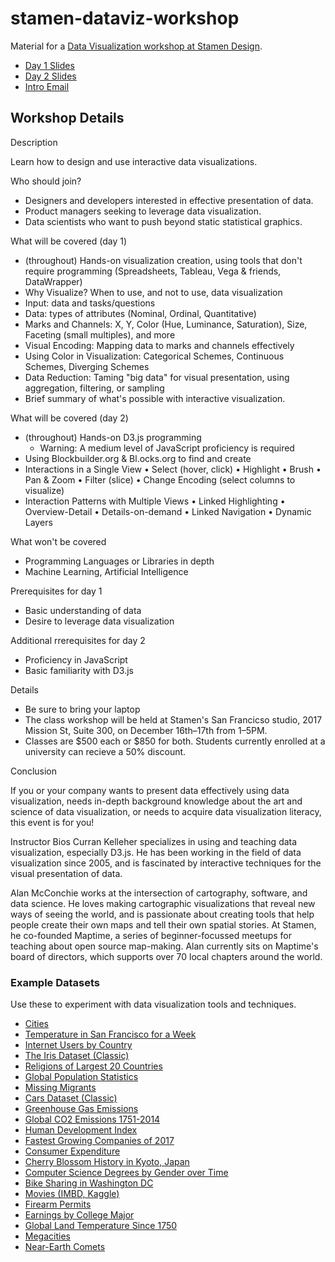 # stamen-dataviz-workshop

Material for a [Data Visualization workshop at Stamen Design](https://stamen.com/data-visualization-classes/data-visualization-foundations/).

 * [Day 1 Slides](https://docs.google.com/presentation/d/1bEhUsW5Or01m3FX2dhzH-3CXpx2uaXwE0bkNaBS5Wyk/edit?usp=sharing)
 * [Day 2 Slides](https://docs.google.com/presentation/d/104evml40TpEK73oQ3xGAMN-g_FiwOsYWfgx-9vQ0oB8/edit?usp=sharing)
 * [Intro Email](https://docs.google.com/document/d/12l-ncsLO7J9bA7axVOCHXoRvmtgv-9yZkVOyOIeW9HI/edit)

## Workshop Details

Description

Learn how to design and use interactive data visualizations.

Who should join?

 * Designers and developers interested in effective presentation of data.
 * Product managers seeking to leverage data visualization.
 * Data scientists who want to push beyond static statistical graphics.

What will be covered (day 1)

 * (throughout) Hands-on visualization creation, using tools that don't require programming (Spreadsheets, Tableau, Vega & friends, DataWrapper)
 * Why Visualize? When to use, and not to use, data visualization
 * Input: data and tasks/questions
 * Data: types of attributes (Nominal, Ordinal, Quantitative)
 * Marks and Channels: X, Y, Color (Hue, Luminance, Saturation), Size, Faceting (small multiples), and more
 * Visual Encoding: Mapping data to marks and channels effectively
 * Using Color in Visualization: Categorical Schemes, Continuous Schemes, Diverging Schemes
 * Data Reduction: Taming "big data" for visual presentation, using aggregation, filtering, or sampling
 * Brief summary of what's possible with interactive visualization.

What will be covered (day 2)
 * (throughout) Hands-on D3.js programming
   * Warning: A medium level of JavaScript proficiency is required
 * Using Blockbuilder.org & Bl.ocks.org to find and create
 * Interactions in a Single View
      • Select (hover, click)
      • Highlight
      •  Brush
      •  Pan & Zoom
      •  Filter (slice)
      •  Change Encoding (select columns to visualize)
 *  Interaction Patterns with Multiple Views
      •  Linked Highlighting
      •  Overview-Detail
      •  Details-on-demand
      •  Linked Navigation
      •  Dynamic Layers

What won't be covered

 * Programming Languages or Libraries in depth
 * Machine Learning, Artificial Intelligence

Prerequisites for day 1

 * Basic understanding of data
 * Desire to leverage data visualization

Additional rrerequisites for day 2

 * Proficiency in JavaScript
 * Basic familiarity with D3.js

Details

 * Be sure to bring your laptop
 * The class workshop will be held at Stamen's San Francicso studio, 2017 Mission St, Suite 300, on December 16th–17th from 1–5PM.
 * Classes are $500 each or $850 for both. Students currently enrolled at a university can recieve a 50% discount.   

Conclusion

If you or your company wants to present data effectively using data visualization, needs in-depth background knowledge about the art and science of data visualization, or needs to acquire data visualization literacy, this event is for you!

Instructor Bios
Curran Kelleher specializes in using and teaching data visualization, especially D3.js. He has been working in the field of data visualization since 2005, and is fascinated by interactive techniques for the visual presentation of data.

Alan McConchie works at the intersection of cartography, software, and data science. He loves making cartographic visualizations that reveal new ways of seeing the world, and is passionate about creating tools that help people create their own maps and tell their own spatial stories. At Stamen, he co-founded Maptime, a series of beginner-focussed meetups for teaching about open source map-making. Alan currently sits on Maptime's board of directors, which supports over 70 local chapters around the world.

### Example Datasets

Use these to experiment with data visualization tools and techniques.

 * [Cities](https://bl.ocks.org/curran/115407b42ef85b0758595d05c825b346)
 * [Temperature in San Francisco for a Week](https://bl.ocks.org/curran/90240a6d88bdb1411467b21ea0769029)
 * [Internet Users by Country](https://bl.ocks.org/curran/e842c1b64974666c60fc3e437f8c8cf9)
 * [The Iris Dataset (Classic)](https://bl.ocks.org/curran/ecb09f2605c7fbbadf0eeb75da5f0a6b)
 * [Religions of Largest 20 Countries](https://bl.ocks.org/curran/0d2cc6698cad72a48027b8de0ebb417d)
 * [Global Population Statistics](https://bl.ocks.org/BruceHenry/f9c8fdaa96182f18c5517a0d18323f40)
 * [Missing Migrants](https://bl.ocks.org/dbeach24/5eeaeab746a0f7bdd6a3feb1221862d1)
 * [Cars Dataset (Classic)](https://bl.ocks.org/yifancui/747ad6a045d1c8d3487eae647608f7e7)
 * [Greenhouse Gas Emissions](https://bl.ocks.org/RobertDelgado/3e056141ddb506059350ea9948b3af4b)
 * [Global CO2 Emissions 1751-2014](https://bl.ocks.org/sajudson/d1094a88bc612e2b0d8ac7952080f0db)
 * [Human Development Index](https://bl.ocks.org/RobertDelgado/6d535a51ed1c70253c2595c11257a437)
 * [Fastest Growing Companies of 2017](https://bl.ocks.org/connieGao0819/8e49bb81b779eef5b524690a6ff30ecb)
 * [Consumer Expenditure](https://bl.ocks.org/Sania1/43edb286b8678e4cbe0144bdc86a443b)
 * [Cherry Blossom History in Kyoto, Japan](https://bl.ocks.org/thulse/ba5299b7b0b13c2511166c697d41d42d)
 * [Computer Science Degrees by Gender over Time](https://bl.ocks.org/sajudson/772c6d0f442c16f98928bf5831646cb0)
 * [Bike Sharing in Washington DC](https://bl.ocks.org/sajudson/d8d4909fa0512302a95b1e0982a07c0f)
 * [Movies (IMBD, Kaggle)](https://bl.ocks.org/adamfknapp/42793e26c7f4f6eb4dc22174658b7257)
 * [Firearm Permits](https://bl.ocks.org/adamfknapp/1de11cbce59ad89009ff4d61bede70a4)
 * [Earnings by College Major](https://bl.ocks.org/echomelodylwh/d01bedeb99325c27e97f164d8ce7ca9c)
 * [Global Land Temperature Since 1750](https://bl.ocks.org/anqi-lu/99134b5263dc4315fff44e2c68b8eafd)
 * [Megacities](https://bl.ocks.org/anqi-lu/bc73bc205ec19921c89fb2ce76ba703b)
 * [Near-Earth Comets](https://bl.ocks.org/jpasini/656aaf4e7fdcdfb0e24d7438752ea34b)

